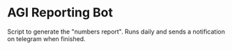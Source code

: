 # AGI Reporting Bot

Script to generate the "numbers report". Runs daily and sends a notification on telegram when finished.
